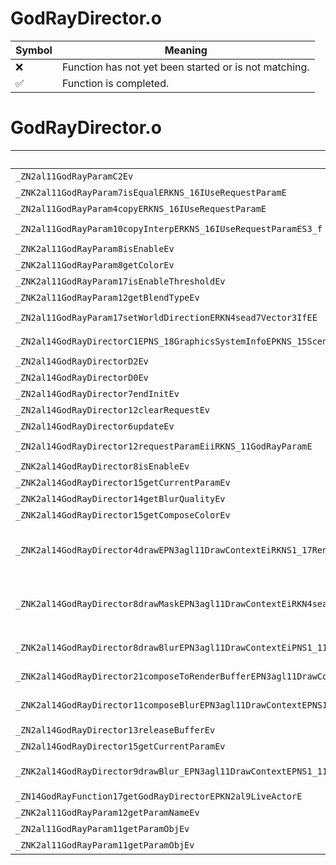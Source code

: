 # GodRayDirector.o
| Symbol | Meaning 
| ------------- | ------------- 
| :x: | Function has not yet been started or is not matching. 
| :white_check_mark: | Function is completed. 


# GodRayDirector.o
| Symbol (Mangled) | Symbol (Demangled) | Decompiled? |
| ------------- |  ------------- | ------------- |
| `_ZN2al11GodRayParamC2Ev` | `al::GodRayParam::GodRayParam(void)` | :x: |
| `_ZNK2al11GodRayParam7isEqualERKNS_16IUseRequestParamE` | `al::GodRayParam::isEqual(al::IUseRequestParam const&)const` | :x: |
| `_ZN2al11GodRayParam4copyERKNS_16IUseRequestParamE` | `al::GodRayParam::copy(al::IUseRequestParam const&)` | :x: |
| `_ZN2al11GodRayParam10copyInterpERKNS_16IUseRequestParamES3_f` | `al::GodRayParam::copyInterp(al::IUseRequestParam const&,al::IUseRequestParam const&,float)` | :x: |
| `_ZNK2al11GodRayParam8isEnableEv` | `al::GodRayParam::isEnable(void)const` | :x: |
| `_ZNK2al11GodRayParam8getColorEv` | `al::GodRayParam::getColor(void)const` | :x: |
| `_ZNK2al11GodRayParam17isEnableThresholdEv` | `al::GodRayParam::isEnableThreshold(void)const` | :x: |
| `_ZNK2al11GodRayParam12getBlendTypeEv` | `al::GodRayParam::getBlendType(void)const` | :x: |
| `_ZN2al11GodRayParam17setWorldDirectionERKN4sead7Vector3IfEE` | `al::GodRayParam::setWorldDirection(sead::Vector3<float> const&)` | :x: |
| `_ZN2al14GodRayDirectorC1EPNS_18GraphicsSystemInfoEPKNS_15SceneCameraInfoE` | `al::GodRayDirector::GodRayDirector(al::GraphicsSystemInfo *,al::SceneCameraInfo const*)` | :x: |
| `_ZN2al14GodRayDirectorD2Ev` | `al::GodRayDirector::~GodRayDirector()` | :x: |
| `_ZN2al14GodRayDirectorD0Ev` | `al::GodRayDirector::~GodRayDirector()` | :x: |
| `_ZN2al14GodRayDirector7endInitEv` | `al::GodRayDirector::endInit(void)` | :x: |
| `_ZN2al14GodRayDirector12clearRequestEv` | `al::GodRayDirector::clearRequest(void)` | :x: |
| `_ZN2al14GodRayDirector6updateEv` | `al::GodRayDirector::update(void)` | :x: |
| `_ZN2al14GodRayDirector12requestParamEiiRKNS_11GodRayParamE` | `al::GodRayDirector::requestParam(int,int,al::GodRayParam const&)` | :x: |
| `_ZNK2al14GodRayDirector8isEnableEv` | `al::GodRayDirector::isEnable(void)const` | :x: |
| `_ZNK2al14GodRayDirector15getCurrentParamEv` | `al::GodRayDirector::getCurrentParam(void)const` | :x: |
| `_ZNK2al14GodRayDirector14getBlurQualityEv` | `al::GodRayDirector::getBlurQuality(void)const` | :x: |
| `_ZNK2al14GodRayDirector15getComposeColorEv` | `al::GodRayDirector::getComposeColor(void)const` | :x: |
| `_ZNK2al14GodRayDirector4drawEPN3agl11DrawContextEiRKNS1_17RenderTargetDepthERKNS1_11TextureDataERKN4sead8Matrix34IfEERKNSA_8Matrix44IfEEPKNS_14SimpleModelEnvEPNS_15ExecuteDirectorE` | `al::GodRayDirector::draw(agl::DrawContext *,int,agl::RenderTargetDepth const&,agl::TextureData const&,sead::Matrix34<float> const&,sead::Matrix44<float> const&,al::SimpleModelEnv const*,al::ExecuteDirector *)const` | :x: |
| `_ZNK2al14GodRayDirector8drawMaskEPN3agl11DrawContextEiRKN4sead7Vector2IfEERKNS1_11TextureDataESB_PS9_PKNS_14SimpleModelEnvEPNS_15ExecuteDirectorE` | `al::GodRayDirector::drawMask(agl::DrawContext *,int,sead::Vector2<float> const&,agl::TextureData const&,agl::TextureData const&,agl::TextureData*,al::SimpleModelEnv const*,al::ExecuteDirector *)const` | :x: |
| `_ZNK2al14GodRayDirector8drawBlurEPN3agl11DrawContextEiPNS1_11TextureDataEPKcRKN4sead7Vector2IfEEPKS4_` | `al::GodRayDirector::drawBlur(agl::DrawContext *,int,agl::TextureData *,char const*,sead::Vector2<float> const&,agl::TextureData const*)const` | :x: |
| `_ZNK2al14GodRayDirector21composeToRenderBufferEPN3agl11DrawContextEiRKNS1_12RenderBufferERKN4sead8ViewportE` | `al::GodRayDirector::composeToRenderBuffer(agl::DrawContext *,int,agl::RenderBuffer const&,sead::Viewport const&)const` | :x: |
| `_ZNK2al14GodRayDirector11composeBlurEPN3agl11DrawContextEPNS1_11TextureDataERKNS1_12RenderBufferERKN4sead8ViewportE` | `al::GodRayDirector::composeBlur(agl::DrawContext *,agl::TextureData *,agl::RenderBuffer const&,sead::Viewport const&)const` | :x: |
| `_ZN2al14GodRayDirector13releaseBufferEv` | `al::GodRayDirector::releaseBuffer(void)` | :x: |
| `_ZN2al14GodRayDirector15getCurrentParamEv` | `al::GodRayDirector::getCurrentParam(void)` | :x: |
| `_ZNK2al14GodRayDirector9drawBlur_EPN3agl11DrawContextEPNS1_11TextureDataERKS4_RKN4sead7Vector2IfEE` | `al::GodRayDirector::drawBlur_(agl::DrawContext *,agl::TextureData *,agl::TextureData const&,sead::Vector2<float> const&)const` | :x: |
| `_ZN14GodRayFunction17getGodRayDirectorEPKN2al9LiveActorE` | `GodRayFunction::getGodRayDirector(al::LiveActor const*)` | :x: |
| `_ZNK2al11GodRayParam12getParamNameEv` | `al::GodRayParam::getParamName(void)const` | :x: |
| `_ZN2al11GodRayParam11getParamObjEv` | `al::GodRayParam::getParamObj(void)` | :x: |
| `_ZNK2al11GodRayParam11getParamObjEv` | `al::GodRayParam::getParamObj(void)const` | :x: |
